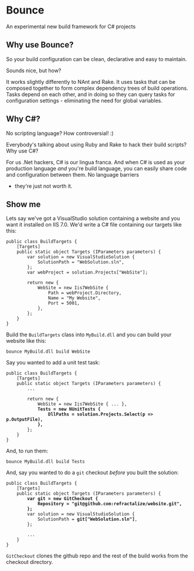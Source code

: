 # Bounce
An experimental new build framework for C# projects

## Why use Bounce?

So your build configuration can be clean, declarative and easy to maintain.

Sounds nice, but how?

It works slightly differently to NAnt and Rake. It uses tasks that can be composed together to form
complex dependency trees of build operations. Tasks depend on each other, and in doing so they can query
tasks for configuration settings - eliminating the need for global variables.

## Why C#?

No scripting language? How controversial! :)

Everybody's talking about using Ruby and Rake to hack their build scripts? Why use C#?

For us .Net hackers, C# is our lingua franca. And when C# is used as your production language
_and_ you're build language, you can easily share code and configuration between them. No language barriers
- they're just not worth it.

## Show me

Lets say we've got a VisualStudio solution containing a website and you want it installed on IIS 7.0.
We'd write a C# file containing our targets like this:

<pre><code>public class BuildTargets {
    [Targets]
    public static object Targets (IParameters parameters) {
        var solution = new VisualStudioSolution {
            SolutionPath = "WebSolution.sln",
        };
        var webProject = solution.Projects["WebSite"];

        return new {
            WebSite = new Iis7WebSite {
                Path = webProject.Directory,
                Name = "My Website",
                Port = 5001,
            },
        };
    }
}</code></pre>

Build the `BuildTargets` class into `MyBuild.dll` and you can build your website like this:

    bounce MyBuild.dll build WebSite

Say you wanted to add a unit test task:

<pre><code>public class BuildTargets {
    [Targets]
    public static object Targets (IParameters parameters) {
        ...

        return new {
            WebSite = new Iis7WebSite { ... },
            <b>Tests = new NUnitTests {
                DllPaths = solution.Projects.Select(p => p.OutputFile),
            },</b>
        };
    }
}</code></pre>

And, to run them:

    bounce MyBuild.dll build Tests

And, say you wanted to do a `git` checkout _before_ you built the solution:

<pre><code>public class BuildTargets {
    [Targets]
    public static object Targets (IParameters parameters) {
        <b>var git = new GitCheckout {
            Repository = "git@github.com:refractalize/website.git",
        };</b>
        var solution = new VisualStudioSolution {
            SolutionPath = <b>git["WebSolution.sln"]</b>,
        };
        
        ...
    }
}</code></pre>

`GitCheckout` clones the github repo and the rest of the build works from the checkout directory.

